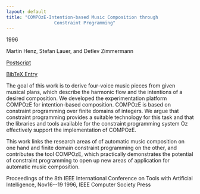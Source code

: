 ```yaml
---
layout: default
title: "COMPOzE-Intention-based Music Composition through
                  Constraint Programming"
---
```



1996


Martin Henz, Stefan Lauer, and Detlev Zimmermann



[Postscript](http://www.ps.uni-sb.de/PapersOz/ProgrammingSysLab/COMPOzE96.ps.gz)

[BibTeX Entry](http://www.ps.uni-sb.de/PapersOz/abstracts/COMPOzE96.bib)




The goal of this work is to derive four-voice music pieces from given
musical plans, which describe the harmonic flow and the intentions 
of a desired composition.
We developed the experimentation platform COMPOzE for intention-based
composition. COMPOzE is based on constraint
programming over finite domains of integers. We argue that constraint
programming
provides a suitable technology for this task and
that the libraries and tools available for 
the constraint programming system Oz 
effectively support the implementation of COMPOzE.

This work links the research areas of
of automatic music composition on one hand and finite domain
constraint programming on the other, and contributes the tool
COMPOzE, which practically demonstrates the potential of constraint
programming to open up new areas of application for automatic music 
composition.




Proceedings of the 8th IEEE International Conference on Tools with Artificial
  Intelligence, Nov16--19 1996, IEEE Computer Society Press




